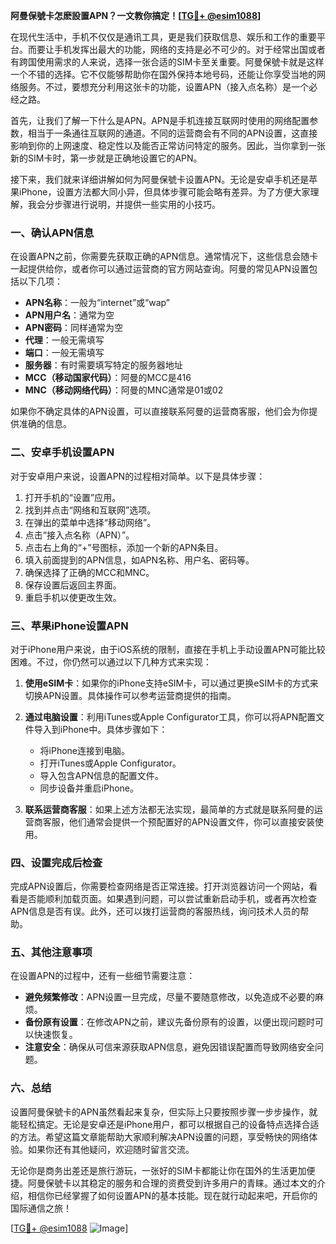 **阿曼保號卡怎麽設置APN？一文教你搞定！[[TG💪+ @esim1088](https://t.me/s/esim1088)]**

在现代生活中，手机不仅仅是通讯工具，更是我们获取信息、娱乐和工作的重要平台。而要让手机发挥出最大的功能，网络的支持是必不可少的。对于经常出国或者有跨国使用需求的人来说，选择一张合适的SIM卡至关重要。阿曼保號卡就是这样一个不错的选择。它不仅能够帮助你在国外保持本地号码，还能让你享受当地的网络服务。不过，要想充分利用这张卡的功能，设置APN（接入点名称）是一个必经之路。

首先，让我们了解一下什么是APN。APN是手机连接互联网时使用的网络配置参数，相当于一条通往互联网的通道。不同的运营商会有不同的APN设置，这直接影响到你的上网速度、稳定性以及能否正常访问特定的服务。因此，当你拿到一张新的SIM卡时，第一步就是正确地设置它的APN。

接下来，我们就来详细讲解如何为阿曼保號卡设置APN。无论是安卓手机还是苹果iPhone，设置方法都大同小异，但具体步骤可能会略有差异。为了方便大家理解，我会分步骤进行说明，并提供一些实用的小技巧。

### 一、确认APN信息

在设置APN之前，你需要先获取正确的APN信息。通常情况下，这些信息会随卡一起提供给你，或者你可以通过运营商的官方网站查询。阿曼的常见APN设置包括以下几项：

- **APN名称**：一般为“internet”或“wap”
- **APN用户名**：通常为空
- **APN密码**：同样通常为空
- **代理**：一般无需填写
- **端口**：一般无需填写
- **服务器**：有时需要填写特定的服务器地址
- **MCC（移动国家代码）**：阿曼的MCC是416
- **MNC（移动网络代码）**：阿曼的MNC通常是01或02

如果你不确定具体的APN设置，可以直接联系阿曼的运营商客服，他们会为你提供准确的信息。

### 二、安卓手机设置APN

对于安卓用户来说，设置APN的过程相对简单。以下是具体步骤：

1. 打开手机的“设置”应用。
2. 找到并点击“网络和互联网”选项。
3. 在弹出的菜单中选择“移动网络”。
4. 点击“接入点名称（APN）”。
5. 点击右上角的“+”号图标，添加一个新的APN条目。
6. 填入前面提到的APN信息，如APN名称、用户名、密码等。
7. 确保选择了正确的MCC和MNC。
8. 保存设置后返回主界面。
9. 重启手机以使更改生效。

### 三、苹果iPhone设置APN

对于iPhone用户来说，由于iOS系统的限制，直接在手机上手动设置APN可能比较困难。不过，你仍然可以通过以下几种方式来实现：

1. **使用eSIM卡**：如果你的iPhone支持eSIM卡，可以通过更换eSIM卡的方式来切换APN设置。具体操作可以参考运营商提供的指南。
   
2. **通过电脑设置**：利用iTunes或Apple Configurator工具，你可以将APN配置文件导入到iPhone中。具体步骤如下：
   - 将iPhone连接到电脑。
   - 打开iTunes或Apple Configurator。
   - 导入包含APN信息的配置文件。
   - 同步设备并重启iPhone。

3. **联系运营商客服**：如果上述方法都无法实现，最简单的方式就是联系阿曼的运营商客服，他们通常会提供一个预配置好的APN设置文件，你可以直接安装使用。

### 四、设置完成后检查

完成APN设置后，你需要检查网络是否正常连接。打开浏览器访问一个网站，看看是否能顺利加载页面。如果遇到问题，可以尝试重新启动手机，或者再次检查APN信息是否有误。此外，还可以拨打运营商的客服热线，询问技术人员的帮助。

### 五、其他注意事项

在设置APN的过程中，还有一些细节需要注意：

- **避免频繁修改**：APN设置一旦完成，尽量不要随意修改，以免造成不必要的麻烦。
- **备份原有设置**：在修改APN之前，建议先备份原有的设置，以便出现问题时可以快速恢复。
- **注意安全**：确保从可信来源获取APN信息，避免因错误配置而导致网络安全问题。

### 六、总结

设置阿曼保號卡的APN虽然看起来复杂，但实际上只要按照步骤一步步操作，就能轻松搞定。无论是安卓还是iPhone用户，都可以根据自己的设备特点选择合适的方法。希望这篇文章能帮助大家顺利解决APN设置的问题，享受畅快的网络体验。如果你还有其他疑问，欢迎随时留言交流。

无论你是商务出差还是旅行游玩，一张好的SIM卡都能让你在国外的生活更加便捷。阿曼保號卡以其稳定的服务和合理的资费受到许多用户的青睐。通过本文的介绍，相信你已经掌握了如何设置APN的基本技能。现在就行动起来吧，开启你的国际通信之旅！

[[TG💪+ @esim1088](https://t.me/s/esim1088) ![Image](https://i.postimg.cc/4NQfJmqS/Snipaste-2025-05-13-00-14-12.png)]